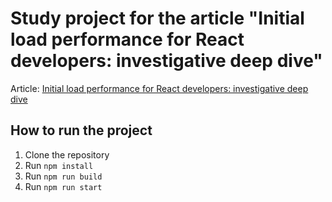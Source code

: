 # Study project for the article "Initial load performance for React developers: investigative deep dive"

Article: [Initial load performance for React developers: investigative deep dive](http://developerway.com/posts/initial-load-performance)

## How to run the project

1. Clone the repository
2. Run `npm install`
3. Run `npm run build`
4. Run `npm run start`